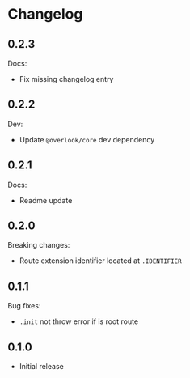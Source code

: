 # Changelog

## 0.2.3

Docs:

* Fix missing changelog entry

## 0.2.2

Dev:

* Update `@overlook/core` dev dependency

## 0.2.1

Docs:

* Readme update

## 0.2.0

Breaking changes:

* Route extension identifier located at `.IDENTIFIER`

## 0.1.1

Bug fixes:

* `.init` not throw error if is root route

## 0.1.0

* Initial release
